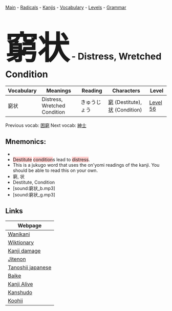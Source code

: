 <style> bigfont {font-size: 100px}</style>
[Main](../README.md) -
[Radicals](../radicals.md) -
[Kanjis](../kanjis.md) -
[Vocabulary](../vocabulary.md) -
[Levels](../levels.md) -
[Grammar](../grammar.md)
# <bigfont> 窮状</bigfont> - Distress, Wretched Condition 

| Vocabulary | Meanings | Reading | Characters | Level |
| --- | --- | --- | --- | --- |
| 窮状 | Distress, Wretched Condition | きゅうじょう |  [窮](../kanjis/窮.md) (Destitute), [状](../kanjis/状.md) (Condition) | [Level 56](../levels/wk_level56.md) |

Previous vocab: [困窮](困窮.md) Next vocab: [紳士](紳士.md) 

## Mnemonics:

* 
* <span style="background-color:#ffcccb"> Destitute</span> <span style="background-color:#ffcccb"> condition</span>s lead to <span style="background-color:#ffcccb"> distress</span>.
* This is a jukugo word that uses the on'yomi readings of the kanji. You should be able to read this on your own.
* 窮, 状
* Destitute, Condition
* [sound:窮状_b.mp3]
* [sound:窮状_g.mp3]


## Links 

| Webpage |
| --- |
| [Wanikani          ](https://www.wanikani.com/kanji/窮状) |
| [Wiktionary        ](https://en.wiktionary.org/wiki/窮状) |
| [Kanji damage      ](http://www.kanjidamage.com/kanji/search?utf8=✓&q=窮状) |
| [Jitenon           ](https://jitenon.com/kanji/窮状) |
| [Tanoshii japanese ](https://www.tanoshiijapanese.com/dictionary/kanji.cfm?k=窮状) |
| [Baike             ](https://baike.baidu.com/item/窮状) |
| [Kanji Alive       ](https://app.kanjialive.com/窮状) |
| [Kanshudo          ](https://www.kanshudo.com/searchmn?q=窮状) |
| [Koohii            ](https://kanji.koohii.com/study/kanji/窮状) |

